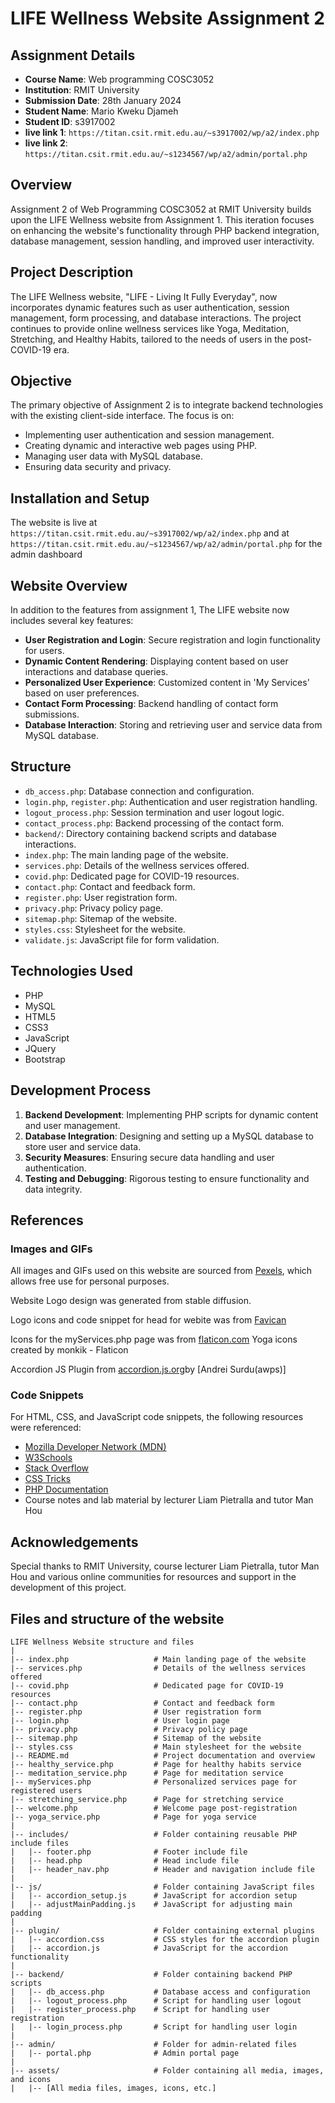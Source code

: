 # LIFE Wellness Website Assignment 2

## Assignment Details
- **Course Name**: Web programming COSC3052
- **Institution**: RMIT University
- **Submission Date**: 28th January 2024
- **Student Name**: Mario Kweku Djameh
- **Student ID**: s3917002
- **live link 1**: `https://titan.csit.rmit.edu.au/~s3917002/wp/a2/index.php`
- **live link 2**: `https://titan.csit.rmit.edu.au/~s1234567/wp/a2/admin/portal.php`

## Overview
Assignment 2 of Web Programming COSC3052 at RMIT University builds upon the LIFE Wellness website from Assignment 1. This iteration focuses on enhancing the website's functionality through PHP backend integration, database management, session handling, and improved user interactivity.

## Project Description
The LIFE Wellness website, "LIFE - Living It Fully Everyday", now incorporates dynamic features such as user authentication, session management, form processing, and database interactions. The project continues to provide online wellness services like Yoga, Meditation, Stretching, and Healthy Habits, tailored to the needs of users in the post-COVID-19 era.




## Objective
The primary objective of Assignment 2 is to integrate backend technologies with the existing client-side interface. The focus is on:
- Implementing user authentication and session management.
- Creating dynamic and interactive web pages using PHP.
- Managing user data with MySQL database.
- Ensuring data security and privacy.


## Installation and Setup
The website is live at `https://titan.csit.rmit.edu.au/~s3917002/wp/a2/index.php` and at `https://titan.csit.rmit.edu.au/~s1234567/wp/a2/admin/portal.php` for the admin dashboard

## Website Overview
In addition to the features from assignment 1, The LIFE website now includes several key features:
- **User Registration and Login**: Secure registration and login functionality for users.
- **Dynamic Content Rendering**: Displaying content based on user interactions and database queries.
- **Personalized User Experience**: Customized content in 'My Services' based on user preferences.
- **Contact Form Processing**: Backend handling of contact form submissions.
- **Database Interaction**: Storing and retrieving user and service data from MySQL database.


## Structure
- `db_access.php`: Database connection and configuration.
- `login.php`, `register.php`: Authentication and user registration handling.
- `logout_process.php`: Session termination and user logout logic.
- `contact_process.php`: Backend processing of the contact form.
- `backend/`: Directory containing backend scripts and database interactions.
- `index.php`: The main landing page of the website.
- `services.php`: Details of the wellness services offered.
- `covid.php`: Dedicated page for COVID-19 resources.
- `contact.php`: Contact and feedback form.
- `register.php`: User registration form.
- `privacy.php`: Privacy policy page.
- `sitemap.php`: Sitemap of the website.
- `styles.css`: Stylesheet for the website.
- `validate.js`: JavaScript file for form validation.


## Technologies Used
- PHP
- MySQL
- HTML5
- CSS3
- JavaScript
- JQuery
- Bootstrap

## Development Process
1. **Backend Development**: Implementing PHP scripts for dynamic content and user management.
2. **Database Integration**: Designing and setting up a MySQL database to store user and service data.
3. **Security Measures**: Ensuring secure data handling and user authentication.
4. **Testing and Debugging**: Rigorous testing to ensure functionality and data integrity.



## References
### Images and GIFs
All images and GIFs used on this website are sourced from [Pexels](https://www.pexels.com/), which allows free use for personal purposes.

Website Logo design was generated from stable diffusion. 

Logo icons and code snippet for head for webite was from [Favican](https://favicon.io/)

Icons for the myServices.php page was from [flaticon.com](https://www.flaticon.com/free-icons/yoga) Yoga icons created by monkik - Flaticon

Accordion JS Plugin from [accordion.js.org](https://accordion.js.org/)by [Andrei Surdu(awps)] 


### Code Snippets
For HTML, CSS, and JavaScript code snippets, the following resources were referenced:
- [Mozilla Developer Network (MDN)](https://developer.mozilla.org/)
- [W3Schools](https://www.w3schools.com/)
- [Stack Overflow](https://stackoverflow.com/)
- [CSS Tricks](https://css-tricks.com/)
- [PHP Documentation](https://www.php.net/docs.php)
- Course notes and lab material by lecturer Liam Pietralla and tutor Man Hou

## Acknowledgements
Special thanks to RMIT University, course lecturer Liam Pietralla,  tutor Man Hou and various online communities for resources and support in the development of this project.


## Files and structure of the website

```
LIFE Wellness Website structure and files 
|
|-- index.php                   # Main landing page of the website
|-- services.php                # Details of the wellness services offered
|-- covid.php                   # Dedicated page for COVID-19 resources
|-- contact.php                 # Contact and feedback form
|-- register.php                # User registration form
|-- login.php                   # User login page
|-- privacy.php                 # Privacy policy page
|-- sitemap.php                 # Sitemap of the website
|-- styles.css                  # Main stylesheet for the website
|-- README.md                   # Project documentation and overview
|-- healthy_service.php         # Page for healthy habits service
|-- meditation_service.php      # Page for meditation service
|-- myServices.php              # Personalized services page for registered users
|-- stretching_service.php      # Page for stretching service
|-- welcome.php                 # Welcome page post-registration
|-- yoga_service.php            # Page for yoga service
|
|-- includes/                   # Folder containing reusable PHP include files
|   |-- footer.php              # Footer include file
|   |-- head.php                # Head include file
|   |-- header_nav.php          # Header and navigation include file
|
|-- js/                         # Folder containing JavaScript files
|   |-- accordion_setup.js      # JavaScript for accordion setup
|   |-- adjustMainPadding.js    # JavaScript for adjusting main padding
|
|-- plugin/                     # Folder containing external plugins
|   |-- accordion.css           # CSS styles for the accordion plugin
|   |-- accordion.js            # JavaScript for the accordion functionality
|
|-- backend/                    # Folder containing backend PHP scripts
|   |-- db_access.php           # Database access and configuration
|   |-- logout_process.php      # Script for handling user logout
|   |-- register_process.php    # Script for handling user registration
|   |-- login_process.php       # Script for handling user login
|
|-- admin/                      # Folder for admin-related files
|   |-- portal.php              # Admin portal page
|
|-- assets/                     # Folder containing all media, images, and icons
|   |-- [All media files, images, icons, etc.]
```